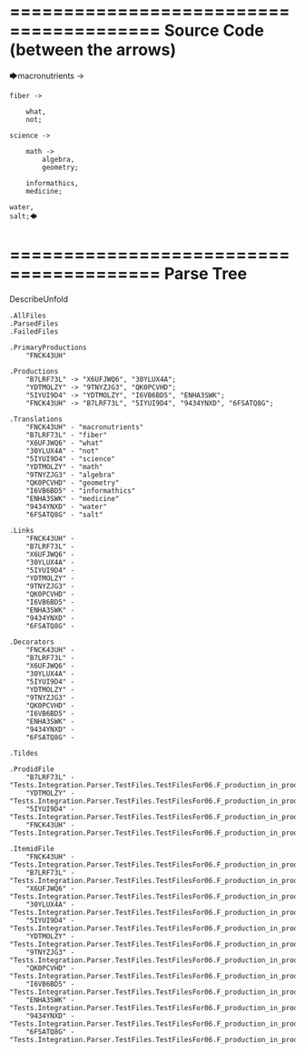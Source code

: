 ========================================
Source Code (between the arrows)
========================================

🡆macronutrients ->

    fiber ->

        what,
        not;
	
	science ->
		
		math ->
			algebra,
			geometry;
			
		informathics,
		medicine;
    
    water,
    salt;🡄

========================================
Parse Tree
========================================
DescribeUnfold

    .AllFiles
    .ParsedFiles
    .FailedFiles

    .PrimaryProductions
        "FNCK43UH" 

    .Productions
        "B7LRF73L" -> "X6UFJWQ6", "30YLUX4A";
        "YDTMOLZY" -> "9TNYZJG3", "QK0PCVHD";
        "5IYUI9D4" -> "YDTMOLZY", "I6VB6BD5", "ENHA3SWK";
        "FNCK43UH" -> "B7LRF73L", "5IYUI9D4", "9434YNXD", "6FSATQ8G";

    .Translations
        "FNCK43UH" - "macronutrients"
        "B7LRF73L" - "fiber"
        "X6UFJWQ6" - "what"
        "30YLUX4A" - "not"
        "5IYUI9D4" - "science"
        "YDTMOLZY" - "math"
        "9TNYZJG3" - "algebra"
        "QK0PCVHD" - "geometry"
        "I6VB6BD5" - "informathics"
        "ENHA3SWK" - "medicine"
        "9434YNXD" - "water"
        "6FSATQ8G" - "salt"

    .Links
        "FNCK43UH" - 
        "B7LRF73L" - 
        "X6UFJWQ6" - 
        "30YLUX4A" - 
        "5IYUI9D4" - 
        "YDTMOLZY" - 
        "9TNYZJG3" - 
        "QK0PCVHD" - 
        "I6VB6BD5" - 
        "ENHA3SWK" - 
        "9434YNXD" - 
        "6FSATQ8G" - 

    .Decorators
        "FNCK43UH" - 
        "B7LRF73L" - 
        "X6UFJWQ6" - 
        "30YLUX4A" - 
        "5IYUI9D4" - 
        "YDTMOLZY" - 
        "9TNYZJG3" - 
        "QK0PCVHD" - 
        "I6VB6BD5" - 
        "ENHA3SWK" - 
        "9434YNXD" - 
        "6FSATQ8G" - 

    .Tildes

    .ProdidFile
        "B7LRF73L" - "Tests.Integration.Parser.TestFiles.TestFilesFor06.F_production_in_production6.ds"
        "YDTMOLZY" - "Tests.Integration.Parser.TestFiles.TestFilesFor06.F_production_in_production6.ds"
        "5IYUI9D4" - "Tests.Integration.Parser.TestFiles.TestFilesFor06.F_production_in_production6.ds"
        "FNCK43UH" - "Tests.Integration.Parser.TestFiles.TestFilesFor06.F_production_in_production6.ds"

    .ItemidFile
        "FNCK43UH" - "Tests.Integration.Parser.TestFiles.TestFilesFor06.F_production_in_production6.ds"
        "B7LRF73L" - "Tests.Integration.Parser.TestFiles.TestFilesFor06.F_production_in_production6.ds"
        "X6UFJWQ6" - "Tests.Integration.Parser.TestFiles.TestFilesFor06.F_production_in_production6.ds"
        "30YLUX4A" - "Tests.Integration.Parser.TestFiles.TestFilesFor06.F_production_in_production6.ds"
        "5IYUI9D4" - "Tests.Integration.Parser.TestFiles.TestFilesFor06.F_production_in_production6.ds"
        "YDTMOLZY" - "Tests.Integration.Parser.TestFiles.TestFilesFor06.F_production_in_production6.ds"
        "9TNYZJG3" - "Tests.Integration.Parser.TestFiles.TestFilesFor06.F_production_in_production6.ds"
        "QK0PCVHD" - "Tests.Integration.Parser.TestFiles.TestFilesFor06.F_production_in_production6.ds"
        "I6VB6BD5" - "Tests.Integration.Parser.TestFiles.TestFilesFor06.F_production_in_production6.ds"
        "ENHA3SWK" - "Tests.Integration.Parser.TestFiles.TestFilesFor06.F_production_in_production6.ds"
        "9434YNXD" - "Tests.Integration.Parser.TestFiles.TestFilesFor06.F_production_in_production6.ds"
        "6FSATQ8G" - "Tests.Integration.Parser.TestFiles.TestFilesFor06.F_production_in_production6.ds"

